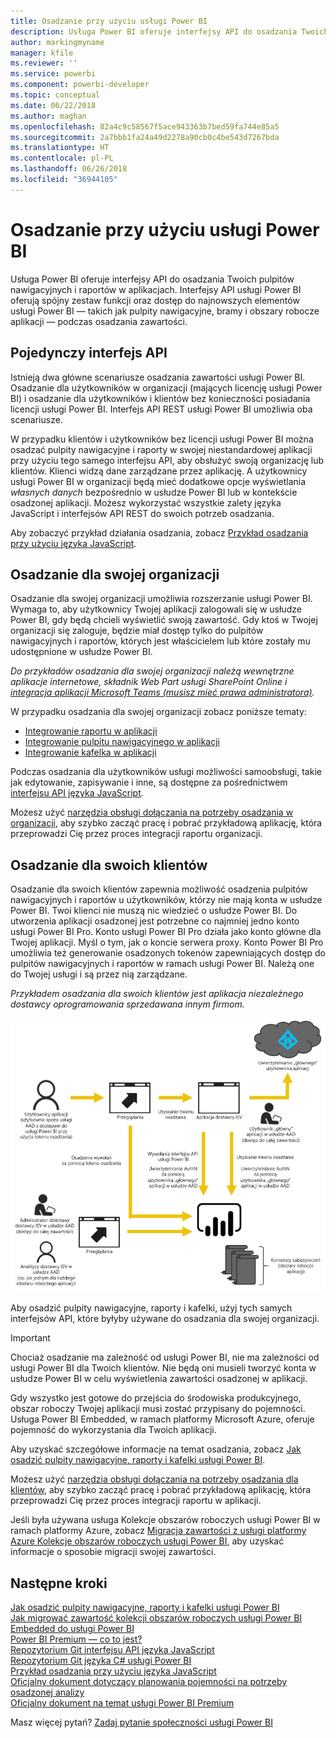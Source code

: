 ```yaml
---
title: Osadzanie przy użyciu usługi Power BI
description: Usługa Power BI oferuje interfejsy API do osadzania Twoich pulpitów nawigacyjnych i raportów w aplikacjach.
author: markingmyname
manager: kfile
ms.reviewer: ''
ms.service: powerbi
ms.component: powerbi-developer
ms.topic: conceptual
ms.date: 06/22/2018
ms.author: maghan
ms.openlocfilehash: 82a4c9c58567f5ace943363b7bed59fa744e85a5
ms.sourcegitcommit: 2a7bbb1fa24a49d2278a90cb0c4be543d7267bda
ms.translationtype: HT
ms.contentlocale: pl-PL
ms.lasthandoff: 06/26/2018
ms.locfileid: "36944105"
---
```

# <a name="embedding-with-power-bi"></a>Osadzanie przy użyciu usługi Power BI
Usługa Power BI oferuje interfejsy API do osadzania Twoich pulpitów nawigacyjnych i raportów w aplikacjach. Interfejsy API usługi Power BI oferują spójny zestaw funkcji oraz dostęp do najnowszych elementów usługi Power BI — takich jak pulpity nawigacyjne, bramy i obszary robocze aplikacji — podczas osadzania zawartości.

## <a name="a-single-api"></a>Pojedynczy interfejs API
Istnieją dwa główne scenariusze osadzania zawartości usługi Power BI.  Osadzanie dla użytkowników w organizacji (mających licencję usługi Power BI) i osadzanie dla użytkowników i klientów bez konieczności posiadania licencji usługi Power BI. Interfejs API REST usługi Power BI umożliwia oba scenariusze. 

W przypadku klientów i użytkowników bez licencji usługi Power BI można osadzać pulpity nawigacyjne i raporty w swojej niestandardowej aplikacji przy użyciu tego samego interfejsu API, aby obsłużyć swoją organizację lub klientów. Klienci widzą dane zarządzane przez aplikację. A użytkownicy usługi Power BI w organizacji będą mieć dodatkowe opcje wyświetlania *własnych danych* bezpośrednio w usłudze Power BI lub w kontekście osadzonej aplikacji. Możesz wykorzystać wszystkie zalety języka JavaScript i interfejsów API REST do swoich potrzeb osadzania.

Aby zobaczyć przykład działania osadzania, zobacz [Przykład osadzania przy użyciu języka JavaScript](https://microsoft.github.io/PowerBI-JavaScript/demo/).

## <a name="embedding-for-your-organization"></a>Osadzanie dla swojej organizacji
Osadzanie dla swojej organizacji umożliwia rozszerzanie usługi Power BI. Wymaga to, aby użytkownicy Twojej aplikacji zalogowali się w usłudze Power BI, gdy będą chcieli wyświetlić swoją zawartość. Gdy ktoś w Twojej organizacji się zaloguje, będzie miał dostęp tylko do pulpitów nawigacyjnych i raportów, których jest właścicielem lub które zostały mu udostępnione w usłudze Power BI. 

*Do przykładów osadzania dla swojej organizacji należą wewnętrzne aplikacje internetowe, składnik Web Part usługi SharePoint Online i [integracja aplikacji Microsoft Teams (musisz mieć prawa administratora)](https://powerbi.microsoft.com/en-us/blog/power-bi-teams-up-with-microsoft-teams/).*

W przypadku osadzania dla swojej organizacji zobacz poniższe tematy:

* [Integrowanie raportu w aplikacji](integrate-report.md)
* [Integrowanie pulpitu nawigacyjnego w aplikacji](integrate-dashboard.md)
* [Integrowanie kafelka w aplikacji](integrate-tile.md)

Podczas osadzania dla użytkowników usługi możliwości samoobsługi, takie jak edytowanie, zapisywanie i inne, są dostępne za pośrednictwem [interfejsu API języka JavaScript](https://github.com/Microsoft/PowerBI-JavaScript).

Możesz użyć [narzędzia obsługi dołączania na potrzeby osadzania w organizacji](https://aka.ms/embedsetup/UserOwnsData), aby szybko zacząć pracę i pobrać przykładową aplikację, która przeprowadzi Cię przez proces integracji raportu organizacji.

## <a name="embedding-for-your-customers"></a>Osadzanie dla swoich klientów
Osadzanie dla swoich klientów zapewnia możliwość osadzenia pulpitów nawigacyjnych i raportów u użytkowników, którzy nie mają konta w usłudze Power BI. Twoi klienci nie muszą nic wiedzieć o usłudze Power BI. Do utworzenia aplikacji osadzonej jest potrzebne co najmniej jedno konto usługi Power BI Pro. Konto usługi Power BI Pro działa jako konto główne dla Twojej aplikacji. Myśl o tym, jak o koncie serwera proxy. Konto Power BI Pro umożliwia też generowanie osadzonych tokenów zapewniających dostęp do pulpitów nawigacyjnych i raportów w ramach usługi Power BI. Należą one do Twojej usługi i są przez nią zarządzane. 

*Przykładem osadzania dla swoich klientów jest aplikacja niezależnego dostawcy oprogramowania sprzedawana innym firmom.*

![Przepływ osadzania dla swoich klientów](media/embedding/powerbi-embed-flow.png)

Aby osadzić pulpity nawigacyjne, raporty i kafelki, użyj tych samych interfejsów API, które byłyby używane do osadzania dla swojej organizacji.

> [!IMPORTANT]
> Chociaż osadzanie ma zależność od usługi Power BI, nie ma zależności od usługi Power BI dla Twoich klientów. Nie będą oni musieli tworzyć konta w usłudze Power BI w celu wyświetlenia zawartości osadzonej w aplikacji.
> 

Gdy wszystko jest gotowe do przejścia do środowiska produkcyjnego, obszar roboczy Twojej aplikacji musi zostać przypisany do pojemności. Usługa Power BI Embedded, w ramach platformy Microsoft Azure, oferuje pojemność do wykorzystania dla Twoich aplikacji.

Aby uzyskać szczegółowe informacje na temat osadzania, zobacz [Jak osadzić pulpity nawigacyjne, raporty i kafelki usługi Power BI](embedding-content.md).

Możesz użyć [narzędzia obsługi dołączania na potrzeby osadzania dla klientów](https://aka.ms/embedsetup/AppOwnsData), aby szybko zacząć pracę i pobrać przykładową aplikację, która przeprowadzi Cię przez proces integracji raportu w aplikacji.

Jeśli była używana usługa Kolekcje obszarów roboczych usługi Power BI w ramach platformy Azure, zobacz [Migracja zawartości z usługi platformy Azure Kolekcje obszarów roboczych usługi Power BI](migrate-from-powerbi-embedded.md), aby uzyskać informacje o sposobie migracji swojej zawartości.

## <a name="next-steps"></a>Następne kroki
[Jak osadzić pulpity nawigacyjne, raporty i kafelki usługi Power BI](embedding-content.md)  
[Jak migrować zawartość kolekcji obszarów roboczych usługi Power BI Embedded do usługi Power BI](migrate-from-powerbi-embedded.md)  
[Power BI Premium — co to jest?](../service-premium.md)  
[Repozytorium Git interfejsu API języka JavaScript](https://github.com/Microsoft/PowerBI-JavaScript)  
[Repozytorium Git języka C# usługi Power BI](https://github.com/Microsoft/PowerBI-CSharp)  
[Przykład osadzania przy użyciu języka JavaScript](https://microsoft.github.io/PowerBI-JavaScript/demo/)  
[Oficjalny dokument dotyczący planowania pojemności na potrzeby osadzonej analizy](https://aka.ms/pbiewhitepaper)  
[Oficjalny dokument na temat usługi Power BI Premium](https://aka.ms/pbipremiumwhitepaper)  

Masz więcej pytań? [Zadaj pytanie społeczności usługi Power BI](http://community.powerbi.com/)

